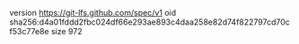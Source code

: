 version https://git-lfs.github.com/spec/v1
oid sha256:d4a01fddd2fbc024df66e293ae893c4daa258e82d74f822797cd70cf53c77e8e
size 972
